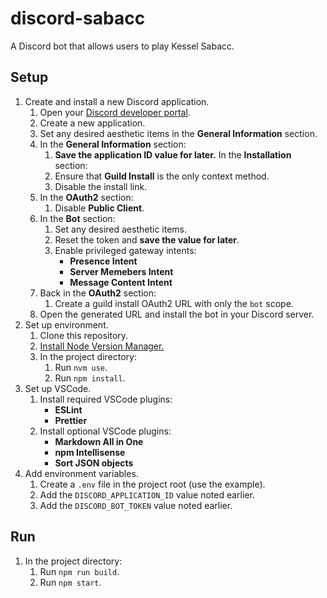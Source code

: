 # discord-sabacc

A Discord bot that allows users to play Kessel Sabacc.

## Setup

1. Create and install a new Discord application.
   1. Open your [Discord developer portal](https://discord.com/developers/applications).
   2. Create a new application.
   3. Set any desired aesthetic items in the **General Information** section.
   4. In the **General Information** section:
      1. **Save the application ID value for later.**
         In the **Installation** section:
      1. Ensure that **Guild Install** is the only context method.
      1. Disable the install link.
   5. In the **OAuth2** section:
      1. Disable **Public Client**.
   6. In the **Bot** section:
      1. Set any desired aesthetic items.
      2. Reset the token and **save the value for later**.
      3. Enable privileged gateway intents:
         - **Presence Intent**
         - **Server Memebers Intent**
         - **Message Content Intent**
   7. Back in the **OAuth2** section:
      1. Create a guild install OAuth2 URL with only the `bot` scope.
   8. Open the generated URL and install the bot in your Discord server.
2. Set up environment.
   1. Clone this repository.
   2. [Install Node Version Manager.](https://github.com/nvm-sh/nvm?tab=readme-ov-file#installing-and-updating)
   3. In the project directory:
      1. Run `nvm use`.
      2. Run `npm install`.
3. Set up VSCode.
   1. Install required VSCode plugins:
      - **ESLint**
      - **Prettier**
   2. Install optional VSCode plugins:
      - **Markdown All in One**
      - **npm Intellisense**
      - **Sort JSON objects**
4. Add environment variables.
   1. Create a `.env` file in the project root (use the example).
   2. Add the `DISCORD_APPLICATION_ID` value noted earlier.
   3. Add the `DISCORD_BOT_TOKEN` value noted earlier.

## Run

1. In the project directory:
   1. Run `npm run build`.
   2. Run `npm start`.
